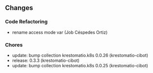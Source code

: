 ## Changes

### Code Refactoring

* rename access mode var (Job Céspedes Ortiz)

### Chores

* update: bump collection krestomatio.k8s 0.0.26 (krestomatio-cibot)
* release: 0.3.3 (krestomatio-cibot)
* update: bump collection krestomatio.k8s 0.0.25 (krestomatio-cibot)
